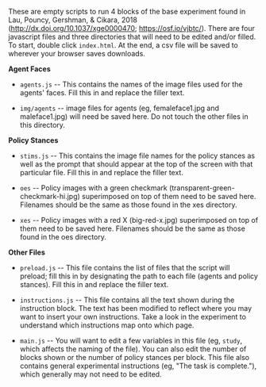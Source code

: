 These are empty scripts to run 4 blocks of the base experiment found in Lau, Pouncy, Gershman, & Cikara, 2018 (http://dx.doi.org/10.1037/xge0000470; https://osf.io/vjbtc/). There are four javascript files and three directories that will need to be edited and/or filled. 
To start, double click <code>index.html</code>. At the end, a csv file will be saved to wherever your browser saves downloads.

**Agent Faces**

- <code>agents.js</code> -- This contains the names of the image files used for the agents' faces. Fill this in and replace the filler text.

- <code>img/agents</code> -- image files for agents (eg, femaleface1.jpg and maleface1.jpg) will need be saved here. Do not touch the other files in this directory.

**Policy Stances**

- <code>stims.js</code> -- This contains the image file names for the policy stances as well as the prompt that should appear at the top of the screen with that particular file. Fill this in and replace the filler text.

- <code>oes</code> -- Policy images with a green checkmark (transparent-green-checkmark-hi.jpg) superimposed on top of them need to be saved here. Filenames should be the same as those found in the xes directory.

- <code>xes</code> -- Policy images with a red X (big-red-x.jpg) superimposed on top of them need to be saved here. Filenames should be the same as those found in the oes directory.

**Other Files**

- <code>preload.js</code> -- This file contains the list of files that the script will preload; fill this in by designating the path to each file (agents and policy stances). Fill this in and replace the filler text.

- <code>instructions.js</code> -- This file contains all the text shown during the instruction block. The text has been modified to reflect where you may want to insert your own instructions. Take a look in the experiment to understand which instructions map onto which page.

- <code>main.js</code> -- You will want to edit a few variables in this file (eg, <code>study</code>, which affects the naming of the file). You can also edit the number of blocks shown or the number of policy stances per block. This file also contains general experimental instructions (eg, "The task is complete."), which generally may not need to be edited.
